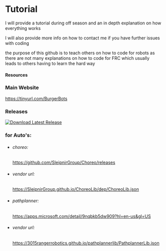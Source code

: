 # Tutorial
I will provide a tutorial during off season and an in depth explanation on how everything works 

I will also provide more info on how to contact me if you have further issues with coding 

the purpose of this github is to teach others on how to code for robots as there are not many explanations on how to code for FRC which usually leads to others having to learn the hard way
#### Resources

### Main Website
  https://tinyurl.com/BurgerBots

### Releases
[![Download Latest Release](https://img.shields.io/badge/Download-Latest%20Release-blue.svg)](https://github.com/Deadshot222224/FRC-4455/releases)

### for Auto's:

 - ###### choreo: 
      https://github.com/SleipnirGroup/Choreo/releases

  - ###### vendor url: 
      https://SleipnirGroup.github.io/ChoreoLib/dep/ChoreoLib.json

 - ###### pathplanner: 
      https://apps.microsoft.com/detail/9nqbkb5dw909?hl=en-us&gl=US

  - ###### vendor url: 
      https://3015rangerrobotics.github.io/pathplannerlib/PathplannerLib.json



